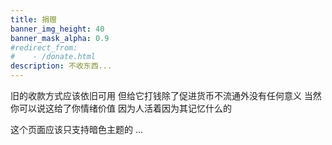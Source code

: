 ```yaml
---
title: 捐赠
banner_img_height: 40
banner_mask_alpha: 0.9
#redirect_from:
#    - /donate.html
description: 不收东西...
---
```


旧的收款方式应该依旧可用 但给它打钱除了促进货币不流通外没有任何意义 当然你可以说这给了你情绪价值 因为人活着因为其记忆什么的

这个页面应该只支持暗色主题的 ...